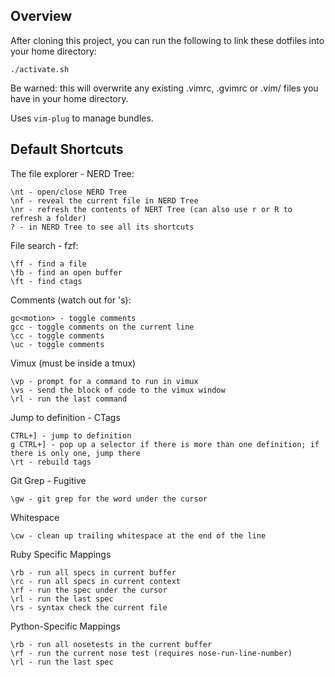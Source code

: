 ## Overview

After cloning this project, you can run the following to link these dotfiles
into your home directory:

    ./activate.sh

Be warned: this will overwrite any existing .vimrc, .gvimrc or .vim/ files you
have in your home directory.

Uses `vim-plug` to manage bundles.

## Default Shortcuts

The file explorer - NERD Tree:

```
\nt - open/close NERD Tree
\nf - reveal the current file in NERD Tree
\nr - refresh the contents of NERT Tree (can also use r or R to refresh a folder)
? - in NERD Tree to see all its shortcuts
```

File search - fzf:

```
\ff - find a file
\fb - find an open buffer
\ft - find ctags
```

Comments (watch out for \'s):

```
gc<motion> - toggle comments
gcc - toggle comments on the current line
\cc - toggle comments
\uc - toggle comments
```

Vimux (must be inside a tmux)

```
\vp - prompt for a command to run in vimux
\vs - send the block of code to the vimux window
\rl - run the last command
```

Jump to definition - CTags

```
CTRL+] - jump to definition
g CTRL+] - pop up a selector if there is more than one definition; if there is only one, jump there
\rt - rebuild tags
```

Git Grep - Fugitive

```
\gw - git grep for the word under the cursor
```

Whitespace

```
\cw - clean up trailing whitespace at the end of the line
```

Ruby Specific Mappings

```
\rb - run all specs in current buffer
\rc - run all specs in current context
\rf - run the spec under the cursor
\rl - run the last spec
\rs - syntax check the current file
```

Python-Specific Mappings

```
\rb - run all nosetests in the current buffer
\rf - run the current nose test (requires nose-run-line-number)
\rl - run the last spec
```
